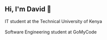 ## Hi, I'm David 🤩

IT student at the Technical University of Kenya<br><br>
Software Engineering student at GoMyCode<br><br>
